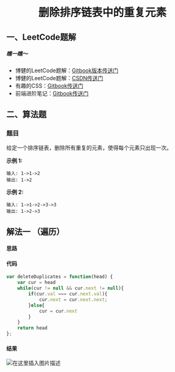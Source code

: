<!--
 * @desc:
 * @Author: 余光
 * @Email: webbj97@163.com
 * @Date: 2020-05-27 17:03:46
-->
<h1 align=center>删除排序链表中的重复元素</h1>

## 一、LeetCode题解
##### 瞧一瞧～
* 博健的LeetCode题解：[Gitbook版本传送门](https://webbj97.github.io/leetCode-Js/)
* 博健的LeetCode题解：[CSDN传送门](https://blog.csdn.net/jbj6568839z/article/details/103808459)
* 有趣的CSS：[Gitbook传送门](https://webbj97.github.io/Interesting-CSS/)
* 前端进阶笔记：[Gitbook传送门](https://webbj97.github.io/summary/)

## 二、算法题
### 题目

给定一个排序链表，删除所有重复的元素，使得每个元素只出现一次。

**示例 1:**
```
输入: 1->1->2
输出: 1->2
```
**示例 2:**
```
输入: 1->1->2->3->3
输出: 1->2->3
```

## 解法一 （遍历）

#### 思路
#### 代码

```js
var deleteDuplicates = function(head) {
    var cur = head
    while(cur != null && cur.next != null){
        if(cur.val === cur.next.val){
            cur.next = cur.next.next;
        }else{
            cur = cur.next
        }
    }
    return head
};
```

#### 结果
![在这里插入图片描述](https://img-blog.csdnimg.cn/20200423102709504.png?x-oss-process=image/watermark,type_ZmFuZ3poZW5naGVpdGk,shadow_10,text_aHR0cHM6Ly9ibG9nLmNzZG4ubmV0L2piajY1Njg4Mzl6,size_16,color_FFFFFF,t_70)